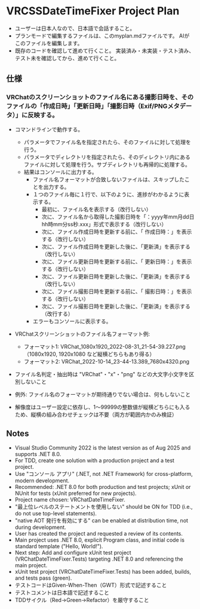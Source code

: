 # VRCSSDateTimeFixer Project Plan

- ユーザーは日本人なので、日本語で会話すること。
- プランモードで編集するファイルは、このmyplan.mdファイルです。 AIがこのファイルを編集します。
- 既存のコードを確認して進めて行くこと。 実装済み・未実装・テスト済み、テスト未を確認してから、進めて行くこと。

## 仕様
### VRChatのスクリーンショットのファイル名にある撮影日時を、そのファイルの「作成日時」「更新日時」「撮影日時（Exif/PNGメタデータ）」に反映する。
- コマンドラインで動作する。
  - パラメータでファイル名を指定されたら、そのファイルに対して処理を行う。
  - パラメータでディレクトリを指定されたら、そのディレクトリ内にあるファイルに対して処理を行う。サブディレクトリも再帰的に処理する。
  - 結果はコンソールに出力する。
    - ファイル名フォーマットが合致しないファイルは、スキップしたことを出力する。
    - １つのファイル毎に１行で、以下のように、進捗がわかるように表示する。
      - 最初に、ファイル名を表示する（改行しない）
      - 次に、ファイル名から取得した撮影日時を「：yyyy年mm月dd日 hh時mm分ss秒.xxx」形式で表示する（改行しない）
      - 次に、ファイル作成日時を更新する前に、「 作成日時：」を表示する（改行しない）
      - 次に、ファイル作成日時を更新した後に、「更新済」を表示する（改行しない）
      - 次に、ファイル更新日時を更新する前に、「 更新日時：」を表示する（改行しない）
      - 次に、ファイル更新日時を更新した後に、「更新済」を表示する（改行しない）
      - 次に、ファイル撮影日時を更新する前に、「 撮影日時：」を表示する（改行しない）
      - 次に、ファイル撮影日時を更新した後に、「更新済」を表示する（改行する）
    - エラーもコンソールに表示する。

- VRChatスクリーンショットのファイル名フォーマット例:
  - フォーマット1: VRChat_1080x1920_2022-08-31_21-54-39.227.png（1080x1920, 1920x1080 など縦横どちらもあり得る）
  - フォーマット2: VRChat_2022-10-14_23-44-13.389_7680x4320.png
- ファイル名判定・抽出時は "VRChat"・"x"・"png" などの大文字小文字を区別しないこと
- 例外: ファイル名のフォーマットが期待通りでない場合は、何もしないこと
- 解像度はユーザー設定に依存し、1～99999の整数値が縦横どちらにも入るため、縦横の組み合わせチェックは不要（両方が範囲内かのみ検証）

## Notes
- Visual Studio Community 2022 is the latest version as of Aug 2025 and supports .NET 8.0.
- For TDD, create one solution with a production project and a test project.
- Use "コンソール アプリ" (.NET, not .NET Framework) for cross-platform, modern development.
- Recommended: .NET 8.0 for both production and test projects; xUnit or NUnit for tests (xUnit preferred for new projects).
- Project name chosen: VRChatDateTimeFixer.
- "最上位レベルのステートメントを使用しない" should be ON for TDD (i.e., do not use top-level statements).
- "native AOT 発行を有効にする" can be enabled at distribution time, not during development.
- User has created the project and requested a review of its contents.
- Main project uses .NET 8.0, explicit Program class, and initial code is standard template ("Hello, World!").
- Next step: Add and configure xUnit test project (VRChatDateTimeFixer.Tests) targeting .NET 8.0 and referencing the main project.
- xUnit test project (VRChatDateTimeFixer.Tests) has been added, builds, and tests pass (green).
- テストコードはGiven-When-Then（GWT）形式で記述すること
- テストコメントは日本語で記述すること
- TDDサイクル（Red→Green→Refactor）を厳守すること
